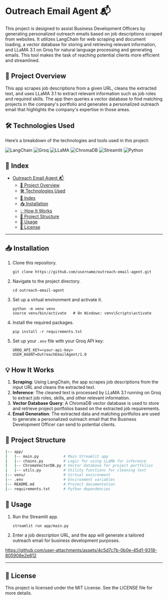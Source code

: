 
# Outreach Email Agent 📬

This project is designed to assist Business Development Officers by generating personalized outreach emails based on job descriptions scraped from websites. It utilizes LangChain for web scraping and document loading, a vector database for storing and retrieving relevant information, and LLaMA 3.1 on Groq for natural language processing and generating emails. This tool makes the task of reaching potential clients more efficient and streamlined.

## 🚀 Project Overview

This app scrapes job descriptions from a given URL, cleans the extracted text, and uses LLaMA 3.1 to extract relevant information such as job roles and required skills. The app then queries a vector database to find matching projects in the company's portfolio and generates a personalized outreach email that highlights the company's expertise in those areas.

## 🛠️ Technologies Used

Here’s a breakdown of the technologies and tools used in this project:

![LangChain](https://img.shields.io/badge/Web%20Scraping-LangChain-yellow) 
![Groq](https://img.shields.io/badge/Inference-Groq-red) 
![LLaMA](https://img.shields.io/badge/LLM-LLaMA%203.1-orange) 
![ChromaDB](https://img.shields.io/badge/Vector%20Database-ChromaDB-purple)
![Streamlit](https://img.shields.io/badge/UI-Streamlit-brightgreen) 
![Python](https://img.shields.io/badge/Programming-Python-blue)

## 📑 Index

- [Outreach Email Agent 📬](#outreach-email-agent-)
  - [🚀 Project Overview](#-project-overview)
  - [🛠️ Technologies Used](#️-technologies-used)
  - [📑 Index](#-index)
  - [📥 Installation](#-installation)
  - [💡 How It Works](#-how-it-works)
  - [📂 Project Structure](#-project-structure)
  - [🚀 Usage](#-usage)
  - [📜 License](#-license)

---

## 📥 Installation

1. Clone this repository.
   ```
   git clone https://github.com/username/outreach-email-agent.git
   ```
2. Navigate to the project directory.
   ```
   cd outreach-email-agent
   ```
3. Set up a virtual environment and activate it.
   ```
   python -m venv venv
   source venv/bin/activate   # On Windows: venv\Scripts\activate
   ```
4. Install the required packages.
   ```
   pip install -r requirements.txt
   ```

5. Set up your `.env` file with your Groq API key:
   ```
   GROQ_API_KEY=<your-api-key>
   USER_AGENT=OutreachEmailAgent/1.0
   ```

## 💡 How It Works

1. **Scraping**: Using LangChain, the app scrapes job descriptions from the input URL and cleans the extracted text.
2. **Inference**: The cleaned text is processed by LLaMA 3.1 running on Groq to extract job roles, skills, and other relevant information.
3. **Vector Database Query**: A ChromaDB vector database is used to store and retrieve project portfolios based on the extracted job requirements.
4. **Email Generation**: The extracted data and matching portfolios are used to generate a personalized outreach email that the Business Development Officer can send to potential clients.

## 📂 Project Structure

```bash
|-- app/
|   |-- main.py           # Main Streamlit app
|   |-- chains.py         # Logic for using LLaMA for inference
|   |-- ChromaVectorDB.py # Vector database for project portfolios
|   |-- utils.py          # Utility functions for cleaning text
|-- venv/                 # Virtual environment
|-- .env                  # Environment variables
|-- README.md             # Project documentation
|-- requirements.txt      # Python dependencies
```

## 🚀 Usage

1. Run the Streamlit app.
   ```
   streamlit run app/main.py
   ```

2. Enter a job description URL, and the app will generate a tailored outreach email for business development purposes.



https://github.com/user-attachments/assets/4c5d7c7b-0b0e-45d1-9318-805908e2e812



---

## 📜 License

This project is licensed under the MIT License. See the LICENSE file for more details.

